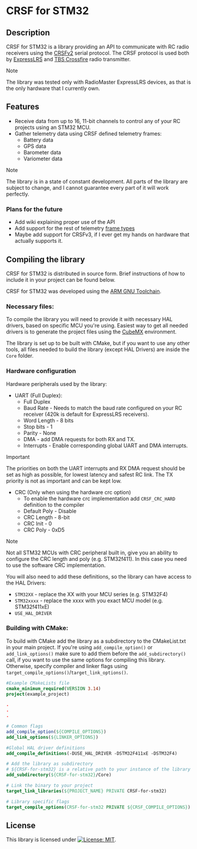 # CRSF for STM32

## Description

CRSF for STM32 is a library providing an API to communicate with RC radio receivers
using the [CRSFv2](https://github.com/crsf-wg/crsf?tab=readme-ov-file) serial protocol.
The CRSF protocol is used both by [ExpressLRS](https://www.expresslrs.org) and [TBS Crossfire](https://www.team-blacksheep.com) radio transmitter.

> [!NOTE]
> The library was tested only with RadioMaster ExpressLRS devices, as that is the only hardware that I currently own.

## Features

- Receive data from up to 16, 11-bit channels to control any of your RC projects using an STM32 MCU.
- Gather telemetry data using CRSF defined telemetry frames:
  - Battery data
  - GPS data
  - Barometer data
  - Variometer data

> [!NOTE]
> The library is in a state of constant development. All parts of the library are subject to change,
> and I cannot guarantee every part of it will work perfectly.

### Plans for the future

- Add wiki explaining proper use of the API
- Add support for the rest of telemetry [frame types](https://github.com/crsf-wg/crsf/wiki/Packet-Types)
- Maybe add support for CRSFv3, if I ever get my hands on hardware that actually supports it.

## Compiling the library

CRSF for STM32 is distributed in source form. Brief instructions of how to include it in your project can be found below.

CRSF for STM32 was developed using the [ARM GNU Toolchain](https://developer.arm.com/downloads/-/arm-gnu-toolchain-downloads).

### Necessary files:

To compile the library you will need to provide it with necessary HAL drivers, based on specific MCU you're using.
Easiest way to get all needed drivers is to generate the project files using the [CubeMX](https://www.st.com/en/development-tools/stm32cubemx.html#overview) environment.

The library is set up to be built with CMake, but if you want to use any other tools,
all files needed to build the library (except HAL Drivers) are inside the `Core` folder.

### Hardware configuration

Hardware peripherals used by the library:
- UART (Full Duplex):
  - Full Duplex
  - Baud Rate - Needs to match the baud rate configured on your RC receiver
    (420k is default for ExpressLRS receivers).
  - Word Length - 8 bits
  - Stop bits - 1
  - Parity - None
  - DMA - add DMA requests for both RX and TX.
  - Interrupts - Enable corresponding global UART and DMA interrupts.

>[!IMPORTANT]
> The priorities on both the UART interrupts and RX DMA request should be set as high as possible, 
> for lowest latency and safest RC link. The TX priority is not as important and can be kept low.

- CRC (Only when using the hardware crc option)
  - To enable the hardware crc implementation add `CRSF_CRC_HARD` definition to the compiler
  - Default Poly - Disable
  - CRC Length - 8-bit
  - CRC Init - 0
  - CRC Poly - 0xD5

>[!NOTE]
> Not all STM32 MCUs with CRC peripheral built in, give you an ability to configure the CRC length and poly (e.g. STM32f411).
> In this case you need to use the software CRC implementation. 

You will also need to add these definitions, so the library can have access to the HAL Drivers:
- `STM32XX` - replace the XX with your MCU series (e.g. STM32F4)
- `STM32xxxx` - replace the xxxx with you exact MCU model (e.g. STM32f411xE)
- `USE_HAL_DRIVER`

### Building with CMake:

To build with CMake add the library as a subdirectory to the CMakeList.txt in your main project.
If you're using `add_compile_option()` or `add_link_options()` make sure to add them before the `add_subdirectory()`
call, if you want to use the same options for compiling this library.
Otherwise, specify compiler and linker flags using `target_compile_options()`/`target_link_options()`.

```cmake
#Example CMakeLists file
cmake_minimum_required(VERSION 3.14)
project(example_project)

.
.
.

# Common flags
add_compile_option(${COMPILE_OPTIONS})
add_link_options(${LINKER_OPTIONS})

#Global HAL driver definitions
add_compile_definitions(-DUSE_HAL_DRIVER -DSTM32F411xE -DSTM32F4)

# Add the library as subdirectory
# ${CRSF-for-stm32} is a relative path to your instance of the library
add_subdirectory(${CRSF-for-stm32}/Core)

# Link the binary to your project
target_link_libraries(${PROJECT_NAME} PRIVATE CRSF-for-stm32)

# Library specific flags
target_compile_options(CRSF-for-stm32 PRIVATE ${CRSF_COMPILE_OPTIONS})
```

## License

This library is licensed under
[![License: MIT](https://img.shields.io/badge/License-MIT-yellow.svg)](https://opensource.org/licenses/MIT).